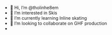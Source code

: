 - 👋 Hi, I’m @tholinhe8em
- 👀 I’m interested in Skis
- 🌱 I’m currently learning Inline skating
- 💞️ I’m looking to collaborate on GHF production
-

<!---
tholinhe8em/tholinhe8em is a ✨ special ✨ repository because its `README.md` (this file) appears on your GitHub profile.
You can click the Preview link to take a look at your changes.
--->
